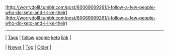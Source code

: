 <!--
title:
date: 2020-06-28T15:27:00.268Z
tags: follow, people, keto, link
-->




[http://worrydolll.tumblr.com/post/80069069261/i-follow-a-few-people-who-do-keto-and-i-like-their](http://worrydolll.tumblr.com/post/80069069261/i-follow-a-few-people-who-do-keto-and-i-like-their)

<!--BOTTOM-POST-NAVIGATION-->
---

| [Tags](tags.md) | [follow](tag-follow.md) [people](tag-people.md) [keto](tag-keto.md) [link](tag-link.md) |

| [Newer](80077943915.md) | [Top](index.md) | [Older](80085912168.md) |